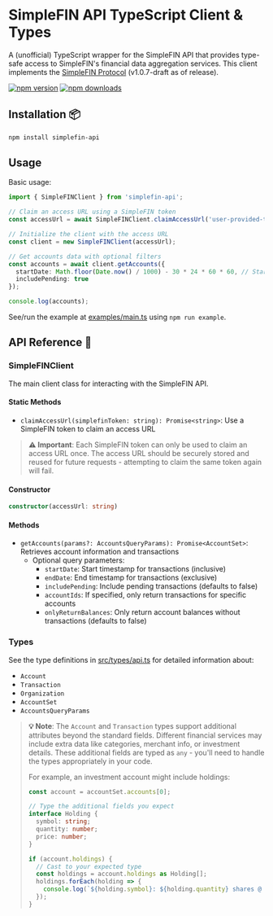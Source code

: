 # SimpleFIN API TypeScript Client & Types

A (unofficial) TypeScript wrapper for the SimpleFIN API that provides type-safe access to SimpleFIN's financial data aggregation services. This client implements the [SimpleFIN Protocol](https://www.simplefin.org/protocol.html) (v1.0.7-draft as of release).

[![npm version](https://badge.fury.io/js/simplefin-api.svg)](https://www.npmjs.com/package/simplefin-api)
[![npm downloads](https://img.shields.io/npm/dm/simplefin-api.svg)](https://www.npmjs.com/package/simplefin-api)

## Installation 📦

```bash
npm install simplefin-api
```

## Usage

Basic usage:

```typescript
import { SimpleFINClient } from 'simplefin-api';

// Claim an access URL using a SimpleFIN token
const accessUrl = await SimpleFINClient.claimAccessUrl('user-provided-token');

// Initialize the client with the access URL
const client = new SimpleFINClient(accessUrl);

// Get accounts data with optional filters
const accounts = await client.getAccounts({
  startDate: Math.floor(Date.now() / 1000) - 30 * 24 * 60 * 60, // Starting 30 days ago
  includePending: true
});

console.log(accounts);
```

See/run the example at [examples/main.ts](src/examples/main.ts) using `npm run example`.

## API Reference 📖

### SimpleFINClient

The main client class for interacting with the SimpleFIN API.

#### Static Methods

- `claimAccessUrl(simplefinToken: string): Promise<string>`: Use a SimpleFIN token to claim an access URL

> **⚠️ Important**: Each SimpleFIN token can only be used to claim an access URL once. The access URL should be securely stored and reused for future requests - attempting to claim the same token again will fail.

#### Constructor

```typescript
constructor(accessUrl: string)
```

#### Methods

- `getAccounts(params?: AccountsQueryParams): Promise<AccountSet>`: Retrieves account information and transactions
  - Optional query parameters:
    - `startDate`: Start timestamp for transactions (inclusive)
    - `endDate`: End timestamp for transactions (exclusive)
    - `includePending`: Include pending transactions (defaults to false)
    - `accountIds`: If specified, only return transactions for specific accounts
    - `onlyReturnBalances`: Only return account balances without transactions (defaults to false)

### Types

See the type definitions in [src/types/api.ts](src/types/api.ts) for detailed information about:
- `Account`
- `Transaction`
- `Organization`
- `AccountSet`
- `AccountsQueryParams`

> **💡 Note**: The `Account` and `Transaction` types support additional attributes beyond the standard fields. Different financial services may include extra data like categories, merchant info, or investment details. These additional fields are typed as `any` - you'll need to handle the types appropriately in your code.
>
> For example, an investment account might include holdings:
> ```typescript
> const account = accountSet.accounts[0];
>
> // Type the additional fields you expect
> interface Holding {
>   symbol: string;
>   quantity: number;
>   price: number;
> }
>
> if (account.holdings) {
>   // Cast to your expected type
>   const holdings = account.holdings as Holding[];
>   holdings.forEach(holding => {
>     console.log(`${holding.symbol}: ${holding.quantity} shares @ ${holding.price}`);
>   });
> }
> ```
